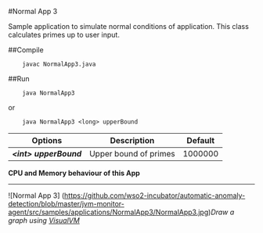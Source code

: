 #Normal App 3

Sample application to simulate normal conditions of application. This class calculates primes up to user input.

##Compile

        javac NormalApp3.java

##Run

        java NormalApp3
or

        java NormalApp3 <long> upperBound



| Options  |  Description  | Default |
| --------|---------|-------|
|***\<int> upperBound*** | Upper bound of primes | 1000000 |

**CPU and Memory behaviour of this App**

---

![Normal App 3]
(https://github.com/wso2-incubator/automatic-anomaly-detection/blob/master/jvm-monitor-agent/src/samples/applications/NormalApp3/NormalApp3.jpg)*Draw a graph using [VisualVM](https://visualvm.java.net)*

